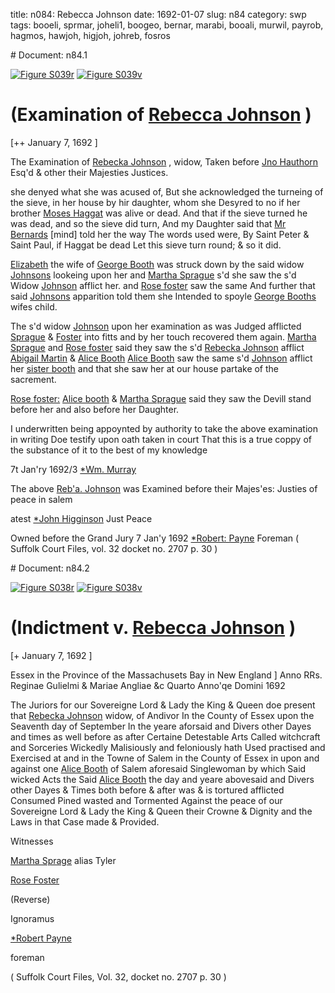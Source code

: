 title: n084: Rebecca Johnson
date: 1692-01-07
slug: n84
category: swp
tags: booeli, sprmar, joheli1, boogeo, bernar, marabi, booali, murwil, payrob, hagmos, hawjoh, higjoh, johreb, fosros


<div markdown class="doc" id="n84.1"># Document: n84.1

[![Figure S039r](archives/Suffolk/small/S039A.jpg)](archives/Suffolk/large/S039A.jpg)
[![Figure S039v](archives/Suffolk/small/S039B.jpg)](archives/Suffolk/large/S039B.jpg)

# (Examination of [Rebecca Johnson](/tag/johreb.html) )

[++ January 7, 1692 ]

The Examination of [Rebecka Johnson](/tag/johreb.html) , widow, Taken before [Jno Hauthorn](/tag/hawjoh.html) Esq'd & other their Majesties Justices.

she denyed what she was acused of, But she acknowledged the turneing of the sieve, in her house by hir daughter, whom she Desyred to no if her brother [Moses Haggat](/tag/hagmos.html) was alive or dead. And that if the sieve turned he was dead, and so the sieve did turn, And my Daughter said that [Mr Bernards](/tag/bernar.html) [mind] told her the way The words used were, By Saint Peter & Saint Paul, if Haggat be dead Let this sieve turn round; & so it did.

[Elizabeth](/tag/booeli.html) the wife of [George Booth](/tag/boogeo.html) was struck down by the said widow [Johnsons](/tag/joheli1.html) lookeing upon her and [Martha Sprague](/tag/sprmar.html) s'd she saw the s'd Widow [Johnson](/tag/joheli1.html) afflict her. and [Rose foster](/tag/fosros.html) saw the same And further that said [Johnsons](/tag/joheli1.html) apparition told them she Intended to spoyle [George Booths](/tag/boogeo.html) wifes child.

The s'd widow [Johnson](/tag/joheli1.html) upon her examination as was Judged afflicted [Sprague](/tag/sprmar.html) & [Foster](/tag/fosros.html) into fitts and by her touch recovered them again. [Martha Sprague](/tag/sprmar.html) and [Rose foster](/tag/fosros.html) said they saw the s'd [Rebecka Johnson](/tag/johreb.html) afflict [Abigail Martin](/tag/marabi.html) & [Alice Booth](/tag/booali.html) [Alice Booth](/tag/booali.html) saw the same s'd [Johnson](/tag/johreb.html) afflict her [sister booth](/tag/booeli.html) and that she saw her at our house partake of the sacrement.

[Rose foster:](/tag/fosros.html) [Alice booth](/tag/booali.html) & [Martha Sprague](/tag/sprmar.html) said they saw the Devill stand before her and also before her Daughter.

I underwritten being appoynted by authority to take the above examination in writing Doe testify upon oath taken in court That this is a true coppy of the substance of it to the best of my knowledge 

7t Jan'ry 1692/3 [*Wm. Murray](/tag/murwil.html)

 

The above [Reb'a. Johnson](/tag/johreb.html) was Examined before their Majes'es: Justies of peace in salem

atest [*John Higginson](/tag/higjoh.html) Just Peace

Owned before the Grand Jury 
7 Jan'y 1692  [*Robert: Payne](/tag/payrob.html) Foreman ( Suffolk Court Files, vol. 32 docket no. 2707 p. 30 )</div><div markdown class="doc" id="n84.2"># Document: n84.2

[![Figure S038r](archives/Suffolk/small/S038A.jpg)](archives/Suffolk/large/S038A.jpg)
[![Figure S038v](archives/Suffolk/small/S038B.jpg)](archives/Suffolk/large/S038B.jpg)

# (Indictment v. [Rebecca Johnson](/tag/johreb.html) )

[+ January 7, 1692 ]

Essex in the Province of the Massachusets Bay in New England ] Anno RRs. Reginae Gulielmi & Mariae Angliae &c Quarto Anno'qe Domini 1692

The Juriors for our Sovereigne Lord & Lady the King & Queen doe present that [Rebecka Johnson](/tag/johreb.html) widow, of Andivor In the County of Essex upon the Seaventh day of September In the yeare aforsaid and Divers other Dayes and times as well before as after Certaine Detestable Arts Called witchcraft and Sorceries Wickedly Malisiously and feloniously hath Used practised and Exercised at and in the Towne of Salem in the County of Essex in upon and against one [Alice Booth](/tag/booali.html) of Salem aforesaid Singlewoman by which Said wicked Acts the Said [Alice Booth](/tag/booali.html) the day and yeare abovesaid and Divers other Dayes & Times both before & after was & is tortured afflicted Consumed Pined wasted and Tormented Against the peace of our Sovereigne Lord & Lady the King & Queen their Crowne & Dignity and the Laws in that Case made & Provided.

Witnesses 

[Martha Sprage](/tag/sprmar.html) alias Tyler

[Rose Foster](/tag/fosros.html)

(Reverse) 

Ignoramus 

[*Robert Payne](/tag/payrob.html)

foreman 

( Suffolk Court Files, Vol. 32, docket no. 2707 p. 30 )
</div>